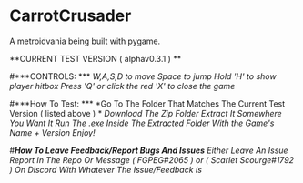 # CarrotCrusader
A metroidvania being built with pygame.

**CURRENT TEST VERSION  ( alphav0.3.1 )  **

#***CONTROLS: ***
*W,A,S,D to move*
*Space to jump*
*Hold 'H' to show player hitbox*
*Press 'Q' or click the red 'X' to close the game*


#***How To Test: ***
*Go To The Folder That Matches The Current Test Version ( listed above ) *
*Download The Zip Folder*
*Extract It Somewhere You Want It*
*Run The .exe Inside The Extracted Folder With the Game's Name + Version*
*Enjoy!*

#***How To Leave Feedback/Report Bugs And Issues***
*Either Leave An Issue Report In The Repo Or Message ( FGPEG#2065 ) or ( Scarlet Scourge#1792 ) On Discord With Whatever The Issue/Feedback Is*
